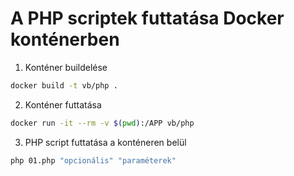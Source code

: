 # A PHP scriptek futtatása Docker konténerben

1. Konténer buildelése

```bash
docker build -t vb/php .
```

2. Konténer futtatása

```bash
docker run -it --rm -v $(pwd):/APP vb/php
```

3. PHP script futtatása a konténeren belül

```bash
php 01.php "opcionális" "paraméterek"
```
